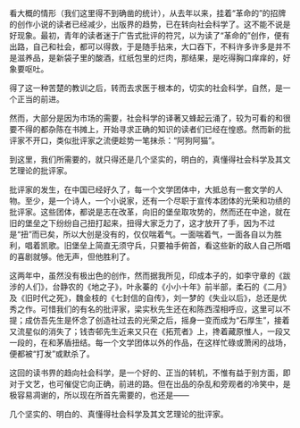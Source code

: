 看大概的情形（我们这里得不到确凿的统计），从去年以来，挂着“革命的”的招牌的创作小说的读者已经减少，出版界的趋势，已在转向社会科学了。这不能不说是好现象。最初，青年的读者迷于广告式批评的符咒，以为读了“革命的”创作，便有出路，自己和社会，都可以得救，于是随手拈来，大口吞下，不料许多许多是并不是滋养品，是新袋子里的酸酒，红纸包里的烂肉，那结果，是吃得胸口痒痒的，好象要呕吐。

得了这一种苦楚的教训之后，转而去求医于根本的，切实的社会科学，自然，是一个正当的前进。

然而，大部分是因为市场的需要，社会科学的译著又蜂起云涌了，较为可看的和很要不得的都杂陈在书摊上，开始寻求正确的知识的读者们已经在惶惑。然而新的批评家不开口，类似批评家之流便趁势一笔抹杀：“阿狗阿猫”。

到这里，我们所需要的，就只得还是几个坚实的，明白的，真懂得社会科学及其文艺理论的批评家。

批评家的发生，在中国已经好久了，每一个文学团体中，大抵总有一套文学的人物。至少，是一个诗人，一个小说家，还有一个尽职于宣传本团体的光荣和功绩的批评家。这些团体，都说是志在改革，向旧的堡垒取攻势的，然而还在中途，就在旧的堡垒之下纷纷自己扭打起来，扭得大家乏力了，这才放开了手，因为不过是“扭”而已矣，所以大创是没有的，仅仅喘着气。一面喘着气，一面各自以为胜利，唱着凯歌。旧堡垒上简直无须守兵，只要袖手俯首，看这些新的敌人自己所唱的喜剧就够。他无声，但他胜利了。

这两年中，虽然没有极出色的创作，然而据我所见，印成本子的，如李守章的《跋涉的人们》，台静农的《地之子》，叶永蓁的《小小十年》前半部，柔石的《二月》及《旧时代之死》，魏金枝的《七封信的自传》，刘一梦的《失业以后》，总还是优秀之作。可惜我们的有名的批评家，梁实秋先生还在和陈西滢相呼应，这里可以不提；成仿吾先生是怀念了创造社过去的光荣之后，摇身一变而成为“石厚生”，接着又流星似的消失了；钱杏邨先生近来又只在《拓荒者》上，搀着藏原惟人，一段又一段的，在和茅盾扭结。每一个文学团体以外的作品，在这样忙碌或萧闲的战场，便都被“打发”或默杀了。

这回的读书界的趋向社会科学，是一个好的、正当的转机，不惟有益于别方面，即对于文艺，也可催促它向正确，前进的路。但在出品的杂乱和旁观者的冷笑中，是极容易凋谢的，所以现在所首先需要的，也还是——

几个坚实的、明白的、真懂得社会科学及其文艺理论的批评家。